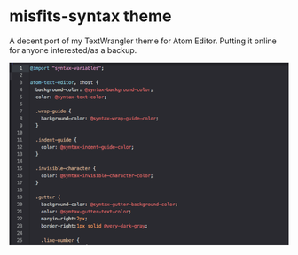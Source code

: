 # misfits-syntax theme

A decent port of my TextWrangler theme for Atom Editor.
Putting it online for anyone interested/as a backup.

![Screenshot](Example.png)
